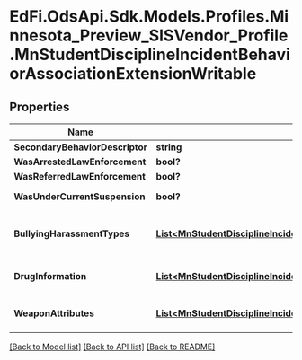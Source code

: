 # EdFi.OdsApi.Sdk.Models.Profiles.Minnesota_Preview_SISVendor_Profile.MnStudentDisciplineIncidentBehaviorAssociationExtensionWritable

## Properties

Name | Type | Description | Notes
------------ | ------------- | ------------- | -------------
**SecondaryBehaviorDescriptor** | **string** | Indicates the type of offense done by an individual. | [optional] 
**WasArrestedLawEnforcement** | **bool?** | Indicator if the offender was arrested by law enforcement. | [optional] 
**WasReferredLawEnforcement** | **bool?** | Indicator if the offender was referred to law enforcement. | [optional] 
**WasUnderCurrentSuspension** | **bool?** | Indicator of where the offender was under a current suspension at the time of incident. | [optional] 
**BullyingHarassmentTypes** | [**List&lt;MnStudentDisciplineIncidentBehaviorAssociationBullyingHarassmentTypeWritable&gt;**](MnStudentDisciplineIncidentBehaviorAssociationBullyingHarassmentTypeWritable.md) | An unordered collection of studentDisciplineIncidentBehaviorAssociationBullyingHarassmentTypes. Indicates the form or the basis of bullying harassment behavior done by an individual. | [optional] 
**DrugInformation** | [**List&lt;MnStudentDisciplineIncidentBehaviorAssociationDrugInformationWritable&gt;**](MnStudentDisciplineIncidentBehaviorAssociationDrugInformationWritable.md) | An unordered collection of studentDisciplineIncidentBehaviorAssociationDrugInformation. Indicates the drug type associated with an incident. | [optional] 
**WeaponAttributes** | [**List&lt;MnStudentDisciplineIncidentBehaviorAssociationWeaponAttributeWritable&gt;**](MnStudentDisciplineIncidentBehaviorAssociationWeaponAttributeWritable.md) | An unordered collection of studentDisciplineIncidentBehaviorAssociationWeaponAttributes. Describes the weapon/s associated with an incident. | [optional] 

[[Back to Model list]](../README.md#documentation-for-models) [[Back to API list]](../README.md#documentation-for-api-endpoints) [[Back to README]](../README.md)

